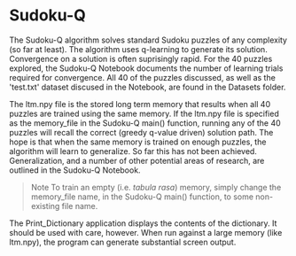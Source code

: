 # Sudoku-Q

The Sudoku-Q algorithm solves standard Sudoku puzzles of any complexity (so far at least). The algorithm uses q-learning to generate its solution. Convergence on a solution is often suprisingly rapid. For the 40 puzzles explored, the Sudoku-Q Notebook documents the number of learning trials required for convergence.  All 40 of the puzzles discussed, as well as the 'test.txt' dataset discused in the Notebook, are found in the Datasets folder.

The ltm.npy file is the stored long term memory that results when all 40 puzzles are trained using the same memory. If the ltm.npy file is specified as the memory_file in the Sudoku-Q main() function, running any of the 40 puzzles will recall the correct (greedy q-value driven) solution path. The hope is that when the same memory is trained on enough puzzles, the algorithm will learn to generalize. So far this has not been achieved. Generalization, and a number of other potential areas of research, are outlined in the Sudoku-Q Notebook.

>Note To train an empty (i.e. *tabula rasa*) memory, simply change the memory_file name, in the Sudoku-Q main() function, to some non-existing file name.

The Print_Dictionary application displays the contents of the dictionary. It should be used with care, however. When run against a large memory (like ltm.npy), the program can generate substantial screen output.

